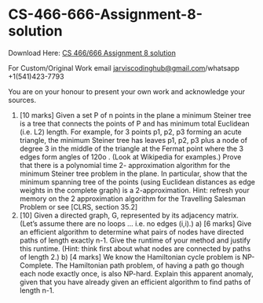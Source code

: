 # CS-466-666-Assignment-8-solution

Download Here: [CS 466/666 Assignment 8 solution](https://jarviscodinghub.com/assignment/cs-466-666-assignment-8-solution/)

For Custom/Original Work email jarviscodinghub@gmail.com/whatsapp +1(541)423-7793

You are on your honour to present your own work and acknowledge your sources.
1. [10 marks] Given a set P of n points in the plane a minimum Steiner tree is a tree that
connects the points of P and has minimum total Euclidean (i.e. L2) length. For example, for 3
points p1, p2, p3 forming an acute triangle, the minimum Steiner tree has leaves p1, p2, p3 plus a
node of degree 3 in the middle of the triangle at the Fermat point where the 3 edges form
angles of 120o
. (Look at Wikipedia for examples.) Prove that there is a polynomial time 2-
approximation algorithm for the minimum Steiner tree problem in the plane. In particular,
show that the minimum spanning tree of the points (using Euclidean distances as edge weights
in the complete graph) is a 2-approximation. Hint: refresh your memory on the 2
approximation algorithm for the Travelling Salesman
Problem or see [CLRS, section 35.2]
2. [10] Given a directed graph, G, represented by its adjacency matrix. (Let’s assume there are
no loops … i.e. no edges (i,i).)
a) [6 marks] Give an efficient algorithm to determine what pairs of nodes have directed paths
of length exactly n-1. Give the runtime of your method and justify this runtime. (Hint: think
first about what nodes are connected by paths of length 2.)
b) [4 marks] We know the Hamiltonian cycle problem is NP-Complete. The Hamiltonian path
problem, of having a path go though each node exactly once, is also NP-hard. Explain this
apparent anomaly, given that you have already given an efficient algorithm to find paths of
length n-1.
